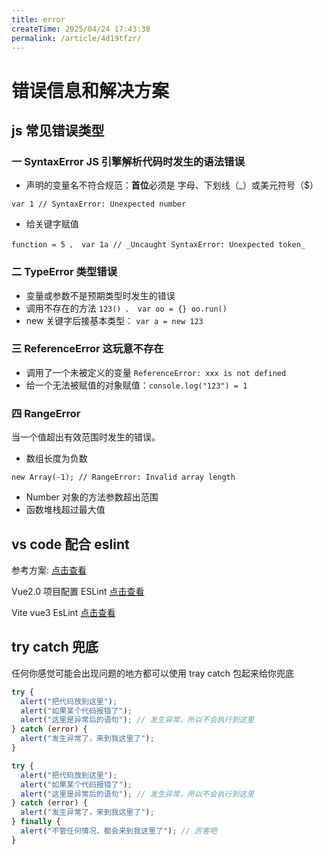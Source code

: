 ```yaml
---
title: error
createTime: 2025/04/24 17:43:38
permalink: /article/4d19tfzr/
---
```

# 错误信息和解决方案

## js 常见错误类型

### 一 SyntaxError JS 引擎解析代码时发生的语法错误

- 声明的变量名不符合规范：**首位**必须是 字母、下划线（\_）或美元符号（$）

`var 1 // SyntaxError: Unexpected number`

- 给关键字赋值

`function = 5 、 var 1a // _Uncaught SyntaxError: Unexpected token_`

### 二 TypeError 类型错误

- 变量或参数不是预期类型时发生的错误
- 调用不存在的方法 `123() 、 var oo = {} oo.run()`
- new 关键字后接基本类型： `var a = new 123`

### 三 ReferenceError 这玩意不存在

- 调用了一个未被定义的变量 `ReferenceError: xxx is not defined`
- 给一个无法被赋值的对象赋值：`console.log("123") = 1`

### 四 RangeError

当一个值超出有效范围时发生的错误。

- 数组长度为负数

`new Array(-1); // RangeError: Invalid array length`

- Number 对象的方法参数超出范围
- 函数堆栈超过最大值

## vs code 配合 eslint

参考方案: [点击查看](https://zhuanlan.zhihu.com/p/421867479)

Vue2.0 项目配置 ESLint [点击查看](https://www.jianshu.com/p/bfc13fb6c6ed)

Vite vue3 EsLint [点击查看](https://www.jianshu.com/p/4b94540dd998)

## try catch 兜底

任何你感觉可能会出现问题的地方都可以使用 tray catch 包起来给你兜底

```js
try {
  alert("把代码放到这里");
  alert("如果某个代码报错了");
  alert("这里是异常后的语句"); // 发生异常，所以不会执行到这里
} catch (error) {
  alert("发生异常了，来到我这里了");
}
```

```js
try {
  alert("把代码放到这里");
  alert("如果某个代码报错了");
  alert("这里是异常后的语句"); // 发生异常，所以不会执行到这里
} catch (error) {
  alert("发生异常了，来到我这里了");
} finally {
  alert("不管任何情况，都会来到我这里了"); // 厉害吧
}
```
